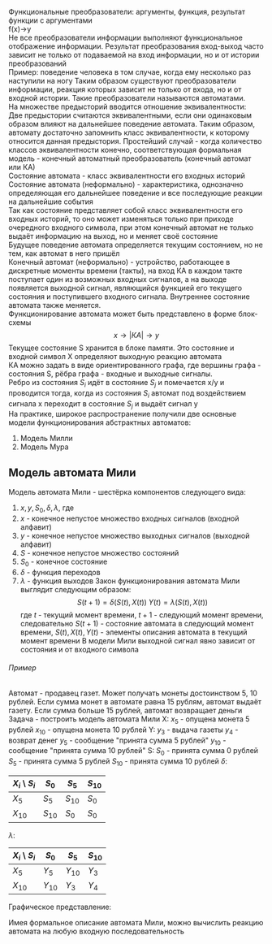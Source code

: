 Функциональные преобразователи: аргументы, функция, результат функции с аргументами  
f(x)->y  
Не все преобразователи информации выполняют функциональное отображение информации. Результат преобразования вход-выход часто зависит не только от подаваемой на вход информации, но и от истории преобразований  
Пример: поведение человека в том случае, когда ему несколько раз наступили на ногу
Таким образом существуют преобразователи информации, реакция которых зависит не только от входа, но и от входной истории. Такие преобразователи называются автоматами.  
На множестве предысторий вводится отношение эквивалентности:  
Две предыстории считаются эквивалентными, если они одинаковым образом влияют на дальнейшее поведение автомата. Таким образом, автомату достаточно запомнить класс эквивалентности, к которому относится данная предыстория. Простейший случай - когда количество классов эквивалентности конечно, соответствующая формальная модель - конечный автоматный преобразователь (конечный автомат или КА)  
Состояние автомата - класс эквивалентности его входных историй  
Состояние автомата (неформально) - характеристика, однозначно определяющая его дальнейшее поведение и все последующие реакции на дальнейшие события  
Так как состояние представляет собой класс эквивалентности его входных историй, то оно может изменяться только при приходе очередного входного символа, при этом конечный автомат не только выдаёт информацию на выход, но и меняет своё состояние  
Будущее поведение автомата определяется текущим состоянием, но не тем, как автомат в него пришёл  
Конечный автомат (неформально) - устройство, работающее в дискретные моменты времени (такты), на вход КА в каждом такте поступает один из возможных входных сигналов, а на выходе появляется выходной сигнал, являющийся функцией его текущего состояния и поступившего входного сигнала. Внутреннее состояние автомата также меняется.  
Функционирование автомата может быть представлено в форме блок-схемы  
$$ x \rightarrow \vert КА \vert \rightarrow{y}$$
Текущее состояние S хранится в блоке памяти. Это состояние и входной символ X определяют выходную реакцию автомата  
КА можно задать в виде ориентированного графа, где вершины графа - состояния S, рёбра графа - входные и выходные сигналы.  
Ребро из состояния $S_i$ идёт в состояние $S_{j}$ и помечается x/y и проводится тогда, когда из состояния $S_{i}$ автомат под воздействием сигнала x переходит в состояние $S_{j}$ и выдаёт сигнал y  
На практике, широкое распространение получили две основные модели функционирования абстрактных автоматов:   
1. Модель Милли
2. Модель Мура
## Модель автомата Мили
Модель автомата Мили - шестёрка компонентов следующего вида:  
1. $x, y, S_{0}, \delta, \lambda$, где
1. $x$ - конечное непустое множество входных сигналов (входной алфавит)
2. $y$ - конечное непустое множество выходных сигналов (выходной алфавит)
3. $S$ - конечное непустое множество состояний
4. $S_{0}$ - конечное состояние
5. $\delta$ - функция переходов
6. $\lambda$ - функция выходов
Закон функционирования автомата Мили выглядит следующим образом:
$$S(t+1)=\delta{(S(t),X(t))} \; Y(t)=\lambda(S(t),X(t))$$
где $t$ - текущий момент времени, $t+1$ - следующий момент времени, следовательно $S(t+1)$ - состояние автомата в следующий момент времени, $S(t),X(t),Y(t)$ - элементы описания автомата в текущий момент времени
В модели Мили выходной сигнал явно зависит от состояния и от входного символа
###### Пример
Автомат - продавец газет. Может получать монеты достоинством 5, 10 рублей. Если сумма монет в автомате равна 15 рублям, автомат выдаёт газету. Если сумма больше 15 рублей, автомат возвращает деньги
Задача - построить модель автомата Мили
X:
$x_{5}$ - опущена монета 5 рублей
$x_{10}$ - опущена монета 10 рублей
Y:
$y_{3}$ - выдача газеты
$y_{4}$ - возврат денег
$y_{5}$ - сообщение "принята сумма 5 рублей"
$y_{10}$ - сообщение "принята сумма 10 рублей"
S:
$S_{0}$ - принята сумма 0 рублей
$S_{5}$ - принята сумма 5 рублей
$S_{10}$ - принята сумма 10 рублей
$\delta:$

| $X_{i}$ \ $S_{i}$ | $S_{0}$ | $S_{5}$ | $S_{10}$ |
| -------------------------- | --- | --- | ---- |
| $X_5$                        | $S_5$    | $S_{10}$    | $S_{0}$     |
| $X_{10}$                       | $S_{10}$    | $S_{0}$    | $S_{0}$     |
$\lambda:$

| $X_{i}$ \ $S_{i}$ | $S_{0}$  | $S_{5}$  | $S_{10}$ |
| ----------------- | -------- | -------- | -------- |
| $X_5$             | $Y_5$    | $Y_{10}$ | $Y_{3}$  |
| $X_{10}$          | $Y_{10}$ | $Y_{3}$  | $Y_{4}$  |

Графическое представление:

Имея формальное описание автомата Мили, можно вычислить реакцию автомата на любую входную последовательность
